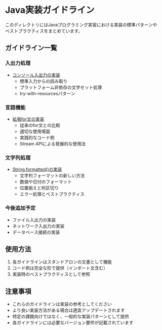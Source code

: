 # Java実装ガイドライン

このディレクトリにはJavaプログラミング実習における実装の標準パターンやベストプラクティスをまとめています。

## ガイドライン一覧

### 入出力処理

- [コンソール入出力の実装](./console-io-guide.md)
  - 標準入力からの読み取り
  - プラットフォーム非依存の文字セット処理
  - try-with-resourcesパターン

### 言語機能

- [拡張for文の実装](./enhanced-for-loop-guide.md)
  - 従来のfor文との比較
  - 適切な使用場面
  - 実践的なコード例
  - Stream APIによる発展的な使用法

### 文字列処理

- [String.formatted()の実装](./string-formatted-guide.md)
  - 文字列フォーマットの新しい方法
  - 数値や日付のフォーマット
  - 位置揃えと桁区切り
  - エラー処理とベストプラクティス

### 今後追加予定

- ファイル入出力の実装
- ネットワーク入出力の実装
- データベース接続の実装

## 使用方法

1. 各ガイドラインはスタンドアロンの文書として機能
2. コード例は完全な形で提供（インポート文含む）
3. 実装時のベストプラクティスとして参照

## 注意事項

- これらのガイドラインは実装の参考としてください
- より良い実装方法がある場合は適宜アップデートされます
- 特定の課題向けではなく、一般的な実装パターンとして提供
- 各ガイドラインには必要なバージョン要件が記載されています
